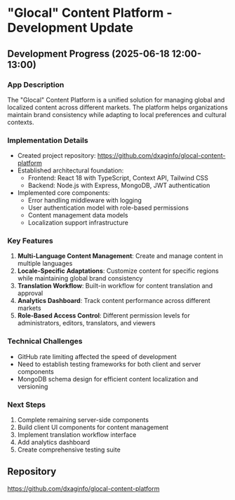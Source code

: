 # "Glocal" Content Platform - Development Update

## Development Progress (2025-06-18 12:00-13:00)

### App Description
The "Glocal" Content Platform is a unified solution for managing global and localized content across different markets. The platform helps organizations maintain brand consistency while adapting to local preferences and cultural contexts.

### Implementation Details
- Created project repository: https://github.com/dxaginfo/glocal-content-platform
- Established architectural foundation:
  - Frontend: React 18 with TypeScript, Context API, Tailwind CSS
  - Backend: Node.js with Express, MongoDB, JWT authentication
- Implemented core components:
  - Error handling middleware with logging
  - User authentication model with role-based permissions
  - Content management data models
  - Localization support infrastructure

### Key Features
1. **Multi-Language Content Management**: Create and manage content in multiple languages
2. **Locale-Specific Adaptations**: Customize content for specific regions while maintaining global brand consistency
3. **Translation Workflow**: Built-in workflow for content translation and approval
4. **Analytics Dashboard**: Track content performance across different markets
5. **Role-Based Access Control**: Different permission levels for administrators, editors, translators, and viewers

### Technical Challenges
- GitHub rate limiting affected the speed of development
- Need to establish testing frameworks for both client and server components
- MongoDB schema design for efficient content localization and versioning

### Next Steps
1. Complete remaining server-side components
2. Build client UI components for content management
3. Implement translation workflow interface
4. Add analytics dashboard
5. Create comprehensive testing suite

## Repository
https://github.com/dxaginfo/glocal-content-platform